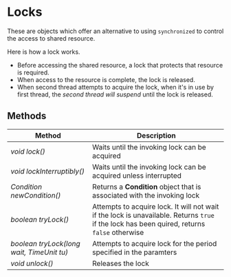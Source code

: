 # Locks

These are objects which offer an alternative to using `synchronized` to control the access to shared resource. 

Here is how a lock works.

- Before accessing the shared resource, a lock that protects that resource is required. 
- When access to the resource is complete, the lock is released.
- When second thread attempts to acquire the lock, when it's in use by first thread, the _second thread will suspend_ until the lock is released.

## Methods

|Method | Description|
|-------|------------|
|*void lock()*| Waits until the invoking lock can be acquired|
|*void lockInterruptibly()*| Waits until the invoking lock can be acquired unless interrupted|
|*Condition newCondition()*| Returns a **Condition** object that is associated with the invoking lock|
|*boolean tryLock()*| Attempts to acquire lock. It will not wait if the lock is unavailable. Returns `true` if the lock has been quired, returns `false` otherwise|
|*boolean tryLock(long wait, TimeUnit tu)*| Attempts to acquire lock for the period specified in the paramters|
|*void unlock()*| Releases the lock|
